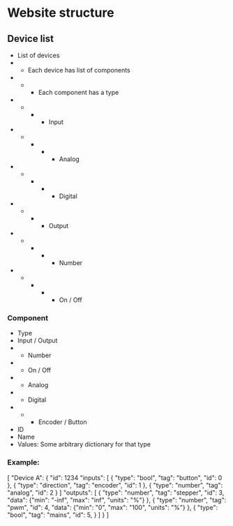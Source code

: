 # Website structure

## Device list
- List of devices
- - Each device has list of components
- - - Each component has a type
- - - - Input
- - - - - Analog
- - - - - Digital
- - - - Output 
- - - - - Number
- - - - - On / Off

### Component
- Type
- Input / Output
- - Number
- - On / Off
- - Analog
- - Digital
- - - Encoder / Button
- ID
- Name
- Values: Some arbitrary dictionary for that type

### Example:
[
    "Device A": {
        "id": 1234
        "inputs": [
            {
                "type": "bool",
                "tag": "button",
                "id": 0
            },
            {
                "type": "direction",
                "tag": "encoder",
                "id": 1
            },
            {
                "type": "number",
                "tag": "analog",
                "id": 2
            }
        ]
        "outputs": [
            {
                "type": "number",
                "tag": "stepper",
                "id": 3,
                "data": {"min": "-inf", "max": "inf", "units": "%"}
            },
            {
                "type": "number",
                "tag": "pwm",
                "id": 4,
                "data": {"min": "0", "max": "100", "units": "%"}
            },
            {
                "type": "bool",
                "tag": "mains",
                "id": 5,
            }
        ]
    }
]